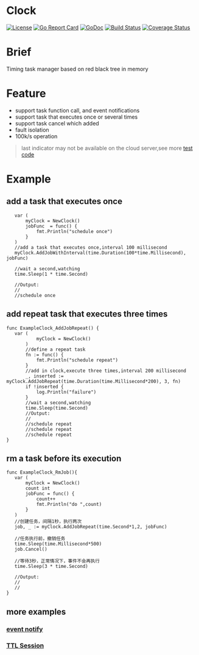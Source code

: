 # Clock
[![License](https://img.shields.io/:license-apache-blue.svg)](https://opensource.org/licenses/Apache-2.0)
[![Go Report Card](https://goreportcard.com/badge/github.com/alex023/clock)](https://goreportcard.com/report/github.com/alex023/clock)
[![GoDoc](https://godoc.org/github.com/alex023/clock?status.svg)](https://godoc.org/github.com/alex023/clock)
[![Build Status](https://travis-ci.org/alex023/clock.svg?branch=dev)](https://travis-ci.org/alex023/clock?branch=dev)
[![Coverage Status](https://coveralls.io/repos/github/alex023/clock/badge.svg?branch=dev)](https://coveralls.io/github/alex023/clock?branch=dev)
 
# Brief
 Timing task manager based on red black tree in memory
 
# Feature
 - support task function call, and event notifications
 - support task that executes once or several times
 - support task cancel which added
 - fault isolation
 - 100k/s operation
 
 >last indicator may not be available on the cloud server,see more [test code](https://github.com/alex023/clock/blob/master/clock_test.go#L325-L357)
     
 # Example
 ## add a task that executes once
 ```golang
    var (
 		myClock = NewClock()
 		jobFunc  = func() {
 			fmt.Println("schedule once")
 		}
 	)
 	//add a task that executes once,interval 100 millisecond
 	myClock.AddJobWithInterval(time.Duration(100*time.Millisecond), jobFunc)
 
 	//wait a second,watching 
 	time.Sleep(1 * time.Second)
 
 	//Output:
 	//
 	//schedule once
 ```
 ## add repeat task that executes three times
 ```golang
 func ExampleClock_AddJobRepeat() {
 	var (
    		myClock = NewClock()
    	)
    	//define a repeat task 
    	fn := func() {
    		fmt.Println("schedule repeat")
    	}
    	//add in clock,execute three times,interval 200 millisecond
    	_, inserted := myClock.AddJobRepeat(time.Duration(time.Millisecond*200), 3, fn)
    	if !inserted {
    		log.Println("failure")
    	}
     	//wait a second,watching 
    	time.Sleep(time.Second)
    	//Output:
    	//
    	//schedule repeat
    	//schedule repeat
    	//schedule repeat
 }
 ```
 ## rm  a task before its execution
 ```golang
func ExampleClock_RmJob(){
	var (
		myClock = NewClock()
		count int
		jobFunc = func() {
			count++
			fmt.Println("do ",count)
		}
	)
	//创建任务，间隔1秒，执行两次
	job, _ := myClock.AddJobRepeat(time.Second*1,2, jobFunc)

	//任务执行前，撤销任务
	time.Sleep(time.Millisecond*500)
	job.Cancel()

	//等待3秒，正常情况下，事件不会再执行
	time.Sleep(3 * time.Second)

	//Output:
	//
	//
}
```
 ## more examples
 ### [event notify][1]
 ### [TTL Session][2] 
 [1]: https://github.com/alex023/clock/blob/master/clock_example_test.go#L33-L61 
 [2]: https://github.com/alex023/clock/blob/master/example/session.go